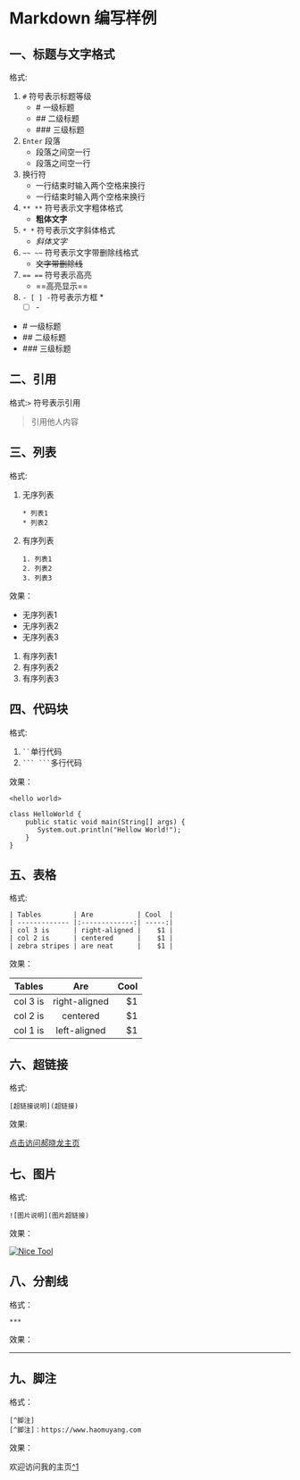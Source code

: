 # Markdown 编写样例

## 一、标题与文字格式

格式:

1. `#` 符号表示标题等级
   * \# 一级标题
   * \## 二级标题
   * \### 三级标题
2. `Enter` 段落
   * 段落之间空一行
   * 段落之间空一行
3. 换行符
   * 一行结束时输入两个空格来换行
   * 一行结束时输入两个空格来换行
4. `** **` 符号表示文字粗体格式
   * **粗体文字**
5. `* *` 符号表示文字斜体格式
   * _斜体文字_
6. `~~ ~~` 符号表示文字带删除线格式
   * ~~文字带删除线~~
7. `== ==` 符号表示高亮
   * \==高亮显示==
8. `- [ ] -`符号表示方框
   *
     * [ ] \-

* \# 一级标题
* \## 二级标题
* \### 三级标题

## 二、引用

格式:`>` 符号表示引用

> 引用他人内容

## 三、列表

格式:

1.  无序列表

    `* 列表1`\
    `* 列表2`
2.  有序列表

    `1. 列表1`\
    `2. 列表2`\
    `3. 列表3`

效果：

* 无序列表1
* 无序列表2
* 无序列表3

1. 有序列表1
2. 有序列表2
3. 有序列表3

## 四、代码块

格式:

1. ` `` `单行代码
2. ` ``` ``` `多行代码

效果：

`<hello world>`

```
class HelloWorld {
    public static void main(String[] args) {
       System.out.println("Hellow World!");
    }
}
```

## 五、表格

格式:

```
| Tables        | Are           | Cool  |
| ------------- |:-------------:| -----:|
| col 3 is      | right-aligned |    $1 |
| col 2 is      | centered      |    $1 |
| zebra stripes | are neat      |    $1 |
```

效果：

| Tables   |      Are      | Cool |
| -------- | :-----------: | ---: |
| col 3 is | right-aligned |   $1 |
| col 2 is |    centered   |   $1 |
| col 1 is |  left-aligned |   $1 |

## 六、超链接

格式:

`[超链接说明](超链接)`

效果:

[点击访问郝晓龙主页](http://www.haoxiaolong.cn)

## 七、图片

格式:

`![图片说明](图片超链接)`

效果：

[![Nice Tool](https://vkceyugu.cdn.bspapp.com/VKCEYUGU-imgbed/8f959db3-8915-4a79-ac7c-079ab66edaf2.png)](https://imgbed.cn)

## 八、分割线

格式：

`***`

效果：

***

## 九、脚注

格式：

```
[^脚注]  
[^脚注]：https://www.haomuyang.com
```

效果：

欢迎访问我的主页[^1](https://www.haomuyang.com)
